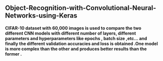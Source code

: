 ## Object-Recognition-with-Convolutional-Neural-Networks-using-Keras
#### CIFAR-10 dataset with 60,000 images is used to compare the two different CNN models with different number of layers, different parameters and hyperparameters like epochs , batch size ,etc... and finally the different validation accuracies and loss is obtained .One model is more complex than the other and produces better results than the former .
   
